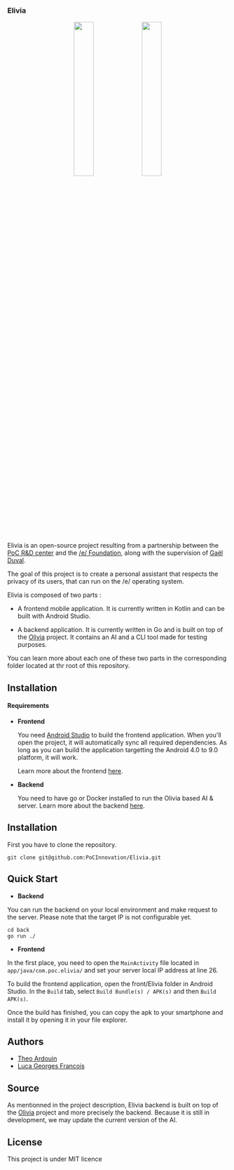 ### Elivia


<p align="center">
  <img src="https://1.bp.blogspot.com/-U9xZXxJL0jM/XVflXA-y7rI/AAAAAAAAmfE/Sl3U6tDPetg2TwBgce39GqxI_n7d0bRBwCLcBGAs/s1600/serveimage.png" width=30%"/>
  <img src="../.github/poclogo.jpg" width=30%"/>
</p>

Elivia is an open-source project resulting from a partnership between the [PoC R&D center](https://github.com/PoCInnovation) and the [/e/ Foundation](https://e.foundation/),
along with the supervision of [Gaël Duval](https://fr.wikipedia.org/wiki/Ga%C3%ABl_Duval).

The goal of this project is to create a personal assistant that respects the privacy of its users, that can run on the /e/ operating system.

Elivia is composed of two parts :

- A frontend mobile application. It is currently written in Kotlin and can be built with Android Studio.

- A backend application. It is currently written in Go and is built on top of the [Olivia](https://github.com/olivia-ai/olivia) project. It contains an AI and a CLI tool made for testing purposes.

You can learn more about each one of these two parts in the corresponding folder located at thr root of this repository.

## Installation

#### Requirements

- **Frontend**

    You need [Android Studio](https://developer.android.com/studio) to build the frontend application. When you'll open the project, it will automatically sync all required dependencies.
    As long as you can build the application targetting the Android 4.0 to 9.0 platform, it will work.

    Learn more about the frontend [here](https://github.com/PoCInnovation/Elivia/blob/master/front/README.md).

- **Backend**

    You need to have go or Docker installed to run the Olivia based AI & server.
    Learn more about the backend [here](https://github.com/PoCInnovation/Elivia/blob/master/back/README.md).

 ## Installation

First you have to clone the repository.

```shell
git clone git@github.com:PoCInnovation/Elivia.git
```

## Quick Start


- **Backend**

You can run the backend on your local environment and make request to the server. Please note that the target IP is not configurable yet.

```shell
cd back
go run ./
```

- **Frontend**

In the first place, you need to open the `MainActivity` file located in `app/java/com.poc.elivia/` and set your server local IP address at line 26.

To build the frontend application, open the front/Elivia folder in Android Studio.
In the `Build` tab, select `Build Bundle(s) / APK(s)` and then `Build APK(s)`.

Once the build has finished, you can copy the apk to your smartphone and install it by opening it in your file explorer.

## Authors

* [Theo Ardouin](https://github.com/Qwexta)
* [Luca Georges Francois](https://github.com/PtitLuca)

## Source

As mentionned in the project description, Elivia backend is built on top of the [Olivia](https://github.com/olivia-ai/olivia) project and more precisely the backend.
Because it is still in development, we may update the current version of the AI.

## License

This project is under MIT licence
